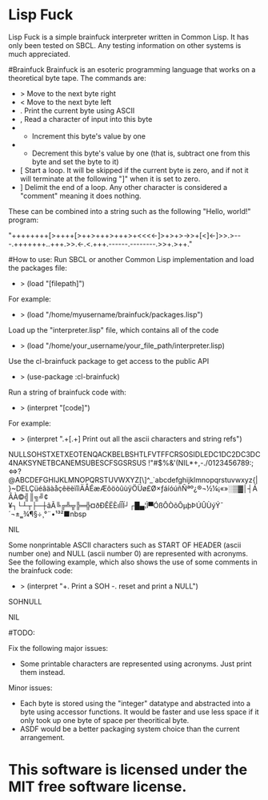 # Lisp Fuck
Lisp Fuck is a simple brainfuck interpreter written in Common Lisp. It has only been tested on SBCL. Any testing information on other systems is much appreciated.

#Brainfuck
Brainfuck is an esoteric programming language that works on a theoretical byte tape. The commands are:
- \> Move to the next byte right
- \< Move to the next byte left
- . Print the current byte using ASCII
- , Read a character of input into this byte
- + Increment this byte's value by one
- - Decrement this byte's value by one (that is, subtract one from this byte and set the byte to it)
- [ Start a loop. It will be skipped if the current byte is zero, and if not it will terminate at the following "]" when it is set to zero.
- ] Delimit the end of a loop. Any other character is considered a "comment" meaning it does nothing.

These can be combined into a string such as the following "Hello, world!" program:

"++++++++[>++++[>++>+++>+++>+<<<<-]>+>+>->>+[<]<-]>>.>---.+++++++..+++.>>.<-.<.+++.------.--------.>>+.>++."

#How to use:
Run SBCL or another Common Lisp implementation and load the packages file:

- \> (load "[filepath]")

For example:

- \> (load "/home/myusername/brainfuck/packages.lisp")

Load up the "interpreter.lisp" file, which contains all of the code

- \> (load "/home/your_username/your_file_path/interpreter.lisp)

Use the cl-brainfuck package to get access to the public API

- \> (use-package :cl-brainfuck)

Run a string of brainfuck code with:

- \> (interpret "[code]")

For example:

- \> (interpret ".+[.+] Print out all the ascii characters and string refs")

NULLSOHSTXETXEOTENQACKBELBSHTLFVTFFCRSOSIDLEDC1DC2DC3DC4NAKSYNETBCANEMSUBESCFSGSRSUS !"#$%&'(NIL*+,-./0123456789:;<=\>?@ABCDEFGHIJKLMNOPQRSTUVWXYZ[\\]^_`abcdefghijklmnopqrstuvwxyz{|}~DELÇüéâäàåçêëèïîìÄÅÉæÆôöòûùÿÖÜø£Ø×ƒáíóúñÑªº¿®¬½¼¡«»░▒▓│┤ÁÂÀ©╣║╗╝¢¥┐└┴┬├─┼ãÃ╚╔╩╦╠═╬¤ðÐÊËÈıÍÎÏ┘┌█▄¦Ì▀ÓßÔÒõÕµþÞÚÛÙýÝ¯´¬±‗¾¶§÷¸°¨•¹³²■nbsp

NIL

Some nonprintable ASCII characters such as START OF HEADER (ascii number one) and NULL (ascii number 0) are represented with acronyms. See the following example, which also shows the use of some comments in the brainfuck code:

- \> (interpret "+. Print a SOH -. reset and print a NULL")

SOHNULL

NIL

#TODO:

Fix the following major issues:

 - Some printable characters are represented using acronyms. Just print them instead.

Minor issues:

 - Each byte is stored using the "integer" datatype and abstracted into a byte using accessor functions. It would be faster and use less space if it only took up one byte of space per theoritical byte.
 - ASDF would be a better packaging system choice than the current arrangement.
 
This software is licensed under the MIT free software license.
===============
